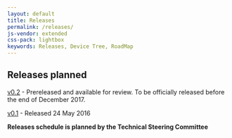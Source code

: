 ```yaml
---
layout: default
title: Releases
permalink: /releases/
js-vendor: extended
css-pack: lightbox
keywords: Releases, Device Tree, RoadMap
---
```

## Releases planned

[v0.2](https://github.com/devicetree-org/devicetree-specification/releases/tag/v0.2-rc1) - Prereleased and available for review.
To be officially released before the end of December 2017.

[v0.1](https://github.com/devicetree-org/devicetree-specification/releases/tag/v0.1) - Released 24 May 2016

**Releases schedule is planned by the Technical Steering Committee**
